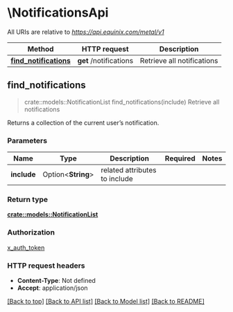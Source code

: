 # \NotificationsApi

All URIs are relative to *https://api.equinix.com/metal/v1*

Method | HTTP request | Description
------------- | ------------- | -------------
[**find_notifications**](NotificationsApi.md#find_notifications) | **get** /notifications | Retrieve all notifications



## find_notifications

> crate::models::NotificationList find_notifications(include)
Retrieve all notifications

Returns a collection of the current user’s notification.

### Parameters


Name | Type | Description  | Required | Notes
------------- | ------------- | ------------- | ------------- | -------------
**include** | Option<**String**> | related attributes to include |  |

### Return type

[**crate::models::NotificationList**](NotificationList.md)

### Authorization

[x_auth_token](../README.md#x_auth_token)

### HTTP request headers

- **Content-Type**: Not defined
- **Accept**: application/json

[[Back to top]](#) [[Back to API list]](../README.md#documentation-for-api-endpoints) [[Back to Model list]](../README.md#documentation-for-models) [[Back to README]](../README.md)

